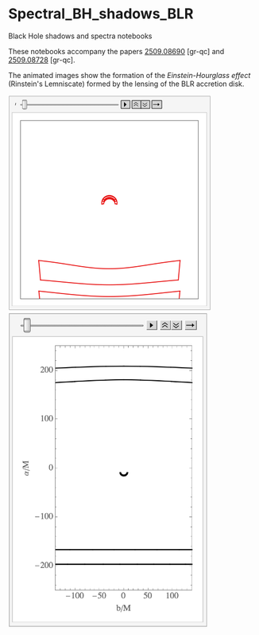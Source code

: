 # Spectral_BH_shadows_BLR
Black Hole shadows and spectra notebooks

These notebooks accompany the papers <a href="https://arxiv.org/abs/2509.08690">2509.08690</a> [gr-qc] and <a href="https://arxiv.org/abs/2509.08728">2509.08728</a> [gr-qc].

The animated images show the formation of the <em>Einstein-Hourglass effect</em> (Rinstein's Lemniscate) formed by the lensing of the BLR accretion disk.

<img src="https://github.com/GPappasGR/Spectral_BH_shadows_BLR/blob/main/figures/disk_image_ani.gif"> 
<img src="https://github.com/GPappasGR/Spectral_BH_shadows_BLR/blob/main/figures/lensed_disk.gif" width="400">
